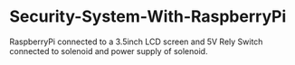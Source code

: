 # Security-System-With-RaspberryPi
RaspberryPi connected to a 3.5inch LCD screen and 5V Rely Switch connected to solenoid and power supply of solenoid.


